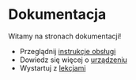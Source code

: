 # Dokumentacja

Witamy na stronach dokumentacji!

* Przeglądnij [instrukcje obsługi](/reference)
* Dowiedz się więcej o [urządzeniu](/device)
* Wystartuj z [lekcjami](/lessons)
